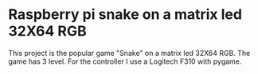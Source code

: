 # Raspberry pi snake on a matrix led 32X64 RGB
This project is the popular game "Snake" on a matrix led 32X64 RGB.
The game has 3 level.
For the controller I use a Logitech F310 with pygame.
